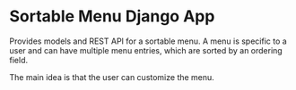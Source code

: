 # Sortable Menu Django App

Provides models and REST API for a sortable menu. A menu is specific to a user and can have multiple menu entries, 
which are sorted by an ordering field.

The main idea is that the user can customize the menu.